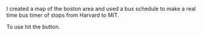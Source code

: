 I created a map of the boston area and used a bus schedule to make a real time bus timer of stops from Harvard to MIT.

To use hit the button.
